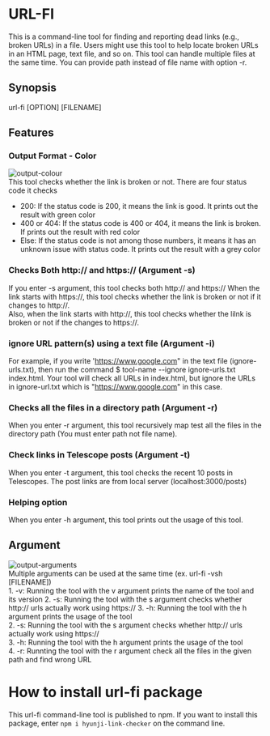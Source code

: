 # URL-FI

This is a command-line tool for finding and reporting dead links (e.g., broken URLs) in a file. Users might use this tool to help locate broken URLs in an HTML page, text file, and so on. This tool can handle multiple files at the same time. You can provide path
instead of file name with option -r.

## Synopsis

url-fi [OPTION] [FILENAME]

## Features

### Output Format - Color

![output-colour](https://lh3.googleusercontent.com/TiBG8E-xrvK4UJYIPNoKwKuyzWbQbtnUvLC_cpaxeiyjO8037Qz0Mm0kO6K1iX49mekTtfx6tkp0ro6w2nX8H_C3hK8Njz8QIC6gC9uK8yUZQkaVQZVohdXrpCzVRbh82HKe5IiQOA)
<br/>This tool checks whether the link is broken or not. There are four status code it checks

- 200: If the status code is 200, it means the link is good. It prints out the result with green color
- 400 or 404: If the status code is 400 or 404, it means the link is broken. If prints out the result with red color
- Else: If the status code is not among those numbers, it means it has an unknown issue with status code. It prints out the result with a grey color

### Checks Both http:// and https:// (Argument -s)

If you enter -s argument, this tool checks both http:// and https://
When the link starts with https://, this tool checks whether the link is broken or not if it changes to http://.
<br/>Also, when the link starts with http://, this tool checks whether the lilnk is broken or not if the changes to https://.

### ignore URL pattern(s) using a text file (Argument -i)

For example, if you write 'https://www.google.com" in the text file (ignore-urls.txt), then run the command \$ tool-name --ignore ignore-urls.txt index.html. Your tool will check all URLs in index.html, but ignore the URLs in ignore-url.txt which is "https://www.google.com" in this case.

### Checks all the files in a directory path (Argument -r)

When you enter -r argument, this tool recursively map test all the files in the directory path (You must enter path not file name).

### Check links in Telescope posts (Argument -t)

When you enter -t argument, this tool checks the recent 10 posts in Telescopes. The post links are from local server (localhost:3000/posts)

### Helping option

When you enter -h argument, this tool prints out the usage of this tool.

## Argument

![output-arguments](https://lh3.googleusercontent.com/CqJJXYthdvGPTtH3aIgA3NHz6a0IU5OwrbrB8GKnzsA3mHRmXCAKXSoC0B8A32iGy5s1zC9BvsZbhoT4X1mcWlb_qYF8wWW8eMpuisw33vrkQuqyC6XSNxhdy6cp_KeNagykzfQuMQ)
<br/> Multiple arguments can be used at the same time (ex. url-fi -vsh [FILENAME])
<br/>1. -v: Running the tool with the v argument prints the name of the tool and its version 2. -s: Running the tool with the s argument checks whether http:// urls actually work using https:// 3. -h: Running the tool with the h argument prints the usage of the tool
<br/>2. -s: Running the tool with the s argument checks whether http:// urls actually work using https://
<br/>3. -h: Running the tool with the h argument prints the usage of the tool
<br/>4. -r: Runnting the tool with the r argument check all the files in the given path and find wrong URL

# How to install url-fi package

This url-fi command-line tool is published to npm. If you want to install this package, enter `npm i hyunji-link-checker` on the command line.
